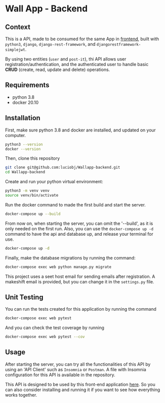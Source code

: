 # Wall App - Backend

## Context

This is a API, made to be consumed for the same App in [frontend](https://github.com/luciobj/wallapp-frontend), built with `python3`, `django`, `django-rest-framework`, and `djangorestframework-simplejwt`.

By using two entities (`user` and `post-it`), thi API allows user registration/authentication, and the authenticated user to handle basic **CRUD** (create, read, update and delete) operations.

## Requirements

- python 3.8
- docker 20.10

## Installation

First, make sure python 3.8 and docker are installed, and updated on your computer.

```bash
python3 --version
docker --version
```

Then, clone this repository
```bash
git clone git@github.com:luciobj/Wallapp-backend.git
cd Wallapp-backend
```

Create and run your python virtual environment:

```bash
python3 -m venv venv
source venv/bin/activate
```

Run the docker command to made the first build and start the server.

```bash
docker-compose up --build
```

From now on, when starting the server, you can omit the '--build', as it is only needed on the first run. Also, you can use the `docker-compose up -d` command to have the api and database up, and release your terminal for use.

```bash
docker-compose up -d
```

Finally, make the database migrations by running the command:

```bash
docker-compose exec web python manage.py migrate
```

This project uses a seet host email for sending emails after registration. A makeshift email is provided, but you can change it in the `settings.py` file.

## Unit Testing

You can run the tests created for this application by running the command
```bash
docker-compose exec web pytest
```
And you can check the test coverage by running
```bash
docker-compose exec web pytest --cov
```
## Usage

After starting the server, you can try all the functionalities of this API by using an 'API Client' such as `Insomnia` or `Postman`. A file with Insomnia configuration for this API is available in the repository.

This API is designed to be used by this front-end application [here](https://github.com/luciobj/wallapp-frontend). So you can also consider installing and running it if you want to see how everything works together.
